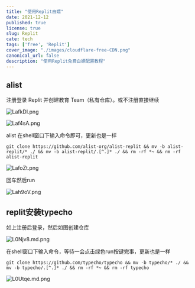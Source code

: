 ```yaml
---
title: "使用Replit白嫖"
date: 2021-12-12
published: true
license: true
slug: Replit
cate: tech
tags: ['free', 'Replit']
cover_image: "./images/cloudflare-free-CDN.png"
canonical_url: false
description: "使用Replit免费白嫖配置教程"
---
```

## alist

注册登录 Replit 并创建教育 Team（私有仓库）。或不注册直接继续

![LafkDI.png](https://s1.ax1x.com/2022/04/18/LafkDI.png)

![Laf4sA.png](https://s1.ax1x.com/2022/04/18/Laf4sA.png)

alist 在shell窗口下输入命令即可，更新也是一样

`git clone https://github.com/alist-org/alist-replit && mv -b alist-replit/* ./ && mv -b alist-replit/.[^.]* ./ && rm -rf *~ && rm -rf alist-replit`

![LafoZt.png](https://s1.ax1x.com/2022/04/18/LafoZt.png)

回车然后run

 ![Lah9oV.png](https://s1.ax1x.com/2022/04/18/Lah9oV.png)
 
 ## replit安装typecho

如上注册后登录，然后如图创建仓库

![L0Njv8.md.png](https://s1.ax1x.com/2022/04/19/L0Njv8.md.png)

在shell窗口下输入命令，等待一会点击绿色run按键完事，更新也是一样

`git clone https://github.com/typecho/typecho && mv -b typecho/* ./ && mv -b typecho/.[^.]* ./ && rm -rf *~ && rm -rf typecho`

![L0Utqe.md.png](https://s1.ax1x.com/2022/04/19/L0Utqe.md.png)



